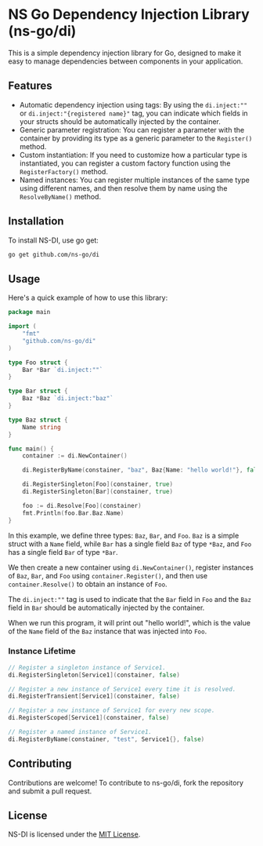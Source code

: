 # NS Go Dependency Injection Library (ns-go/di)

This is a simple dependency injection library for Go, designed to make it easy to manage dependencies between components in your application.

## Features

- Automatic dependency injection using tags: By using the `di.inject:""` or `di.inject:"{registered name}"` tag, you can indicate which fields in your structs should be automatically injected by the container.
- Generic parameter registration: You can register a parameter with the container by providing its type as a generic parameter to the `Register()` method.
- Custom instantiation: If you need to customize how a particular type is instantiated, you can register a custom factory function using the `RegisterFactory()` method.
- Named instances: You can register multiple instances of the same type using different names, and then resolve them by name using the `ResolveByName()` method.

## Installation

To install NS-DI, use go get:

```bash
go get github.com/ns-go/di
```


## Usage

Here's a quick example of how to use this library:

```go
package main

import (
    "fmt"
    "github.com/ns-go/di"
)

type Foo struct {
    Bar *Bar `di.inject:""`
}

type Bar struct {
    Baz *Baz `di.inject:"baz"`
}

type Baz struct {
    Name string
}

func main() {
    container := di.NewContainer()

    di.RegisterByName(constainer, "baz", Baz{Name: "hello world!"}, false)

    di.RegisterSingleton[Foo](constainer, true)
    di.RegisterSingleton[Bar](constainer, true)

    foo := di.Resolve[Foo](constainer)
    fmt.Println(foo.Bar.Baz.Name)
}
```

In this example, we define three types: `Baz`, `Bar`, and `Foo`. `Baz` is a simple struct with a `Name` field, while `Bar` has a single field `Baz` of type `*Baz`, and `Foo` has a single field `Bar` of type `*Bar`.

We then create a new container using `di.NewContainer()`, register instances of `Baz`, `Bar`, and `Foo` using `container.Register()`, and then use `container.Resolve()` to obtain an instance of `Foo`.

The `di.inject:""` tag is used to indicate that the `Bar` field in `Foo` and the `Baz` field in `Bar` should be automatically injected by the container.

When we run this program, it will print out "hello world!", which is the value of the `Name` field of the `Baz` instance that was injected into `Foo`.

### Instance Lifetime
```go
// Register a singleton instance of Service1.
di.RegisterSingleton[Service1](constainer, false)

// Register a new instance of Service1 every time it is resolved.
di.RegisterTransient[Service1](constainer, false)

// Register a new instance of Service1 for every new scope.
di.RegisterScoped[Service1](constainer, false)

// Register a named instance of Service1.
di.RegisterByName(constainer, "test", Service1{}, false)

```

## Contributing

Contributions are welcome! To contribute to ns-go/di, fork the repository and submit a pull request.

## License

NS-DI is licensed under the [MIT License](https://github.com/ns-go/di/blob/main/LICENSE).